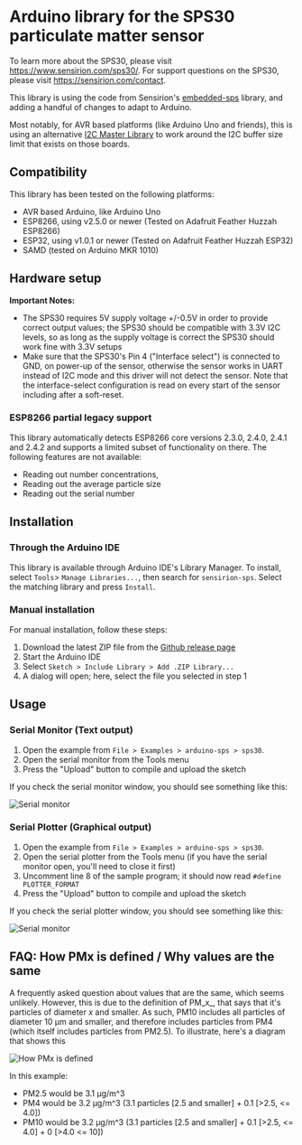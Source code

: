 # Arduino library for the SPS30 particulate matter sensor

To learn more about the SPS30, please visit https://www.sensirion.com/sps30/.
For support questions on the SPS30, please visit https://sensirion.com/contact.

This library is using the code from Sensirion's
[embedded-sps](https://github.com/Sensirion/embedded-sps) library, and adding a
handful of changes to adapt to Arduino.

Most notably, for AVR based platforms (like Arduino Uno and friends), this is
using an alternative
[I2C Master Library](https://github.com/DSSCircuits/I2C-Master-Library) to work
around the I2C buffer size limit that exists on those boards.

## Compatibility

This library has been tested on the following platforms:
- AVR based Arduino, like Arduino Uno
- ESP8266, using v2.5.0 or newer (Tested on Adafruit Feather Huzzah ESP8266)
- ESP32, using v1.0.1 or newer (Tested on Adafruit Feather Huzzah ESP32)
- SAMD (tested on Arduino MKR 1010)

## Hardware setup

**Important Notes:** 

* The SPS30 requires 5V supply voltage +/-0.5V in order to provide correct
  output values; the SPS30 should be compatible with 3.3V I2C levels, so as 
  long as the supply voltage is correct the SPS30 should work fine with 3.3V 
  setups
* Make sure that the SPS30's Pin 4 ("Interface select") is connected to GND, on
  power-up of the sensor, otherwise the sensor works in UART instead of I2C
  mode and this driver will not detect the sensor. Note that the
  interface-select configuration is read on every start of the sensor including
  after a soft-reset.



### ESP8266 partial legacy support

This library automatically detects ESP8266 core versions 2.3.0, 2.4.0, 2.4.1 and
2.4.2 and supports a limited subset of functionality on there. The following
features are not available:
- Reading out number concentrations,
- Reading out the average particle size
- Reading out the serial number

## Installation

### Through the Arduino IDE

This library is available through Arduino IDE's Library Manager. To install,
select ```Tools```> ```Manage Libraries...```, then search for
```sensirion-sps```. Select the matching library and press ```Install```.

### Manual installation

For manual installation, follow these steps:

1. Download the latest ZIP file from the
   [Github release page](https://github.com/Sensirion/arduino-sps/releases/latest)
1. Start the Arduino IDE
1. Select ```Sketch > Include Library > Add .ZIP Library...```
1. A dialog will open; here, select the file you selected in step 1

## Usage

### Serial Monitor (Text output)

1. Open the example from ```File > Examples > arduino-sps > sps30```.
1. Open the serial monitor from the Tools menu
1. Press the "Upload" button to compile and upload the sketch

If you check the serial monitor window, you should see something like this:

![Serial monitor](doc/sps30-arduino-serial-monitor.jpg)

### Serial Plotter (Graphical output)

1. Open the example from ```File > Examples > arduino-sps > sps30```.
1. Open the serial plotter from the Tools menu (if you have the serial monitor
   open, you'll need to close it first)
1. Uncomment line 8 of the sample program; it should now read
   ```#define PLOTTER_FORMAT```
1. Press the "Upload" button to compile and upload the sketch

If you check the serial plotter window, you should see something like this:


![Serial monitor](doc/sps30-arduino-serial-plotter.jpg)


## FAQ: How PMx is defined / Why values are the same

A frequently asked question about values that are the same, which seems unlikely. However, this is due to the definition of PM_x_, that says that it's particles of diameter _x_ and smaller. As such, PM10 includes all particles of diameter 10 μm and smaller, and therefore includes particles from PM4 (which itself includes particles from PM2.5). To illustrate, here's a diagram that shows this 

![How PMx is defined](https://user-images.githubusercontent.com/1300460/121040377-b445d880-c766-11eb-82d9-241dcdefab1f.png)

In this example:
- PM2.5 would be 3.1 μg/m^3
- PM4 would be 3.2 μg/m^3 (3.1 particles [2.5 and smaller] + 0.1 [>2.5, <= 4.0])
- PM10 would be 3.2 μg/m^3 (3.1 particles [2.5 and smaller] + 0.1 [>2.5, <= 4.0] + 0 [>4.0 <= 10])
